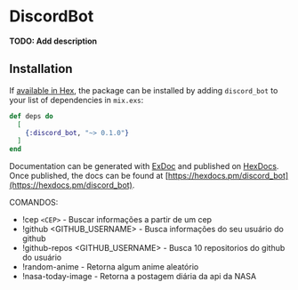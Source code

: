 # DiscordBot

**TODO: Add description**

## Installation

If [available in Hex](https://hex.pm/docs/publish), the package can be installed
by adding `discord_bot` to your list of dependencies in `mix.exs`:

```elixir
def deps do
  [
    {:discord_bot, "~> 0.1.0"}
  ]
end
```

Documentation can be generated with [ExDoc](https://github.com/elixir-lang/ex_doc)
and published on [HexDocs](https://hexdocs.pm). Once published, the docs can
be found at [https://hexdocs.pm/discord_bot](https://hexdocs.pm/discord_bot).



COMANDOS:

- !cep `<CEP>` - Buscar informações a partir de um cep
- !github <GITHUB_USERNAME> - Busca informações do seu usuário do github
- !github-repos <GITHUB_USERNAME> - Busca 10 repositorios do github do usuário
- !random-anime - Retorna algum anime aleatório
- !nasa-today-image - Retorna a postagem diária da api da NASA

